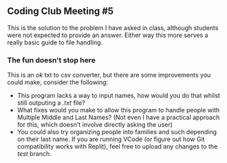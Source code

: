 ## Coding Club Meeting #5
This is the solution to the problem I have asked in class, although students were not expected to provide an answer. Either way this more serves a really basic guide to file handling.
### The fun doesn't stop here
This is an _ok_ txt to csv converter, but there are some improvements you could make, consider the following:
- This program lacks a way to input names, how would you do that whilst still outputing a _.txt_ file?
- What fixes would you make to allow this program to handle people with Multiple Middle and Last Names? (Not even I have a practical approach for this, which doesn't involve directly asking the user)
- You could also try organizing people into families and such depending on their last name. 
If you are running VCode (or figure out how Git compatibility works with Replit), feel free to upload any changes to the _test_ branch.